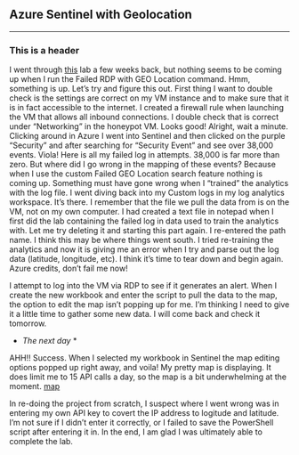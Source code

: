 ## Azure Sentinel with Geolocation


---

### This is a header

I went through [this](https://youtu.be/RoZeVbbZ0o0) lab a few weeks back, but nothing seems to be coming up when I run the Failed RDP with GEO Location command. Hmm, something is up. Let’s try and figure this out. 
First thing I want to double check is the settings are correct on my VM instance and to make sure that it is in fact accessible to the internet. 
I created a firewall rule when launching the VM that allows all inbound connections. I double check that is correct under “Networking” in the honeypot VM. Looks good! 
Alright, wait a minute. Clicking around in Azure I went into Sentinel and then clicked on the purple “Security” and after searching for “Security Event” and see over 38,000 events. Viola! Here is all my failed log in attempts. 38,000 is far more than zero. But where did I go wrong in the mapping of these events? Because when I use the custom Failed GEO Location search feature nothing is coming up. Something must have gone wrong when I “trained” the analytics with the log file. 
I went diving back into my Custom logs in my log analytics workspace. It’s there. I remember that the file we pull the data from is on the VM, not on my own computer. I had created a text file in notepad when I first did the lab containing the failed log in data used to train the analytics with. 
Let me try deleting it and starting this part again. 
I re-entered the path name. I think this may be where things went south. 
I tried re-training the analytics and now it is giving me an error when I try and parse out the log data (latitude, longitude, etc). I think it’s time to tear down and begin again. Azure credits, don’t fail me now! 

I attempt to log into the VM via RDP to see if it generates an alert.
When I create the new workbook and enter the script to pull the data to the map, the option to edit the map isn’t popping up for me. I’m thinking I need to give it a little time to gather some new data. I will come back and check it tomorrow.

* *The next day* *

AHH!! Success. When I selected my workbook in Sentinel the map editing options popped up right away, and voila! My pretty map is displaying. It does limit me to 15 API calls a day, so the map is a bit underwhelming at the moment.  [map](https://user-images.githubusercontent.com/113474900/198899244-55b87b39-90a5-4ac5-80f9-8611814d327e.jpg)


In re-doing the project from scratch, I suspect where I went wrong was in entering my own API key to covert the IP address to logitude and latitude. I’m not sure if I didn’t enter it correctly, or I failed to save the PowerShell script after entering it in. In the end, I am glad I was ultimately able to complete the lab. 

